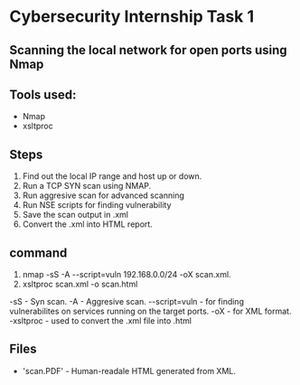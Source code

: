 # Cybersecurity Internship Task 1 
## Scanning the local network for open ports using Nmap
## Tools used:
- Nmap
- xsltproc
  
## Steps
1. Find out the local IP range and host up or down.
2. Run a TCP SYN scan using NMAP.
3. Run aggresive scan for advanced scanning
4. Run NSE scripts for finding vulnerability
5. Save the scan output in .xml
6. Convert the .xml into HTML report.
   
## command
1. nmap -sS -A --script=vuln 192.168.0.0/24 -oX scan.xml.
2. xsltproc scan.xml -o scan.html

-sS - Syn scan.
-A  - Aggresive scan.
--script=vuln - for finding vulnerabilites on services running on the target ports.
-oX - for XML format.
-xsltproc - used to convert the .xml file into .html

## Files 
- 'scan.PDF' - Human-readale HTML generated from XML.




  

